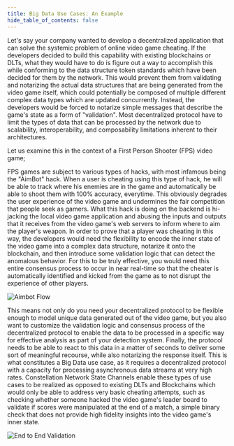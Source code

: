 ```yaml
---
title: Big Data Use Cases: An Example
hide_table_of_contents: false
---
```


<head>
    <title> Big Data Use Cases: An Example
</title>
    <meta 
      name="description"
      content="Lorem ipsum"
  />
    </head>

<intro-end />

Let's say your company wanted to develop a decentralized application that can solve the systemic problem of online video game cheating.
If the developers decided to build this capability with existing blockchains or DLTs, what they would have to do is figure out a way to
accomplish this while conforming to the data structure token standards which have been decided for them by the network. 
This would prevent them from validating and notarizing the actual data structures that are being generated from the video game itself,
which could potentially be composed of multiple different complex data types which are updated concurrently. Instead, the developers 
would be forced to notarize simple messages that describe the game's state as a form of "validation". Most decentralized protocol have 
to limit the types of data that can be processed by the network due to scalability, interoperability, and composability limitations
inherent to their architectures.

Let us examine this in the context of a First Person Shooter (FPS) video game;

FPS games are subject to various types of hacks, with most infamous being the "AimBot" hack. When a user is 
cheating using this type of hack, he will be able to track where his enemies are in the game and automatically be able to shoot them 
with 100% accuracy, everytime. This obviously degrades the user experience of the video game and undermines the fair competition that
people seek as gamers. What this hack is doing on the backend is hi-jacking the local video game application and abusing the
inputs and outputs that it receives from the video game's web servers to inform where to aim the player's weapon. In order to prove that
a player was cheating in this way, the developers would need the flexibility to encode the inner state of the video game into a complex 
data structure, notarize it onto the blockchain, and then introduce some validation logic that can detect the anomalous behavior. 
For this to be truly effective, you would need this entire consensus process to occur in near real-time so that the cheater is
automatically identified and kicked from the game as to not disrupt the experience of other players.

![Aimbot Flow](/img/coreconcepts/aimbotexample.png)

This means not only do you need your decentralized protocol to be flexible enough to model unique data generated out of the
video game, but you also want to customize the validation logic and consensus process of the decentralized protocol to enable 
the data to be processed in a specific way for effective analysis as part of your detection system. Finally, the protocol needs
to be able to react to this data in a matter of seconds to deliver some sort of meaningful recourse, while also notarizing the
response itself. This is what constitutes a Big Data use case, as it requires a decentralized protocol with a capacity for processing 
asynchronous data streams at very high rates. Constellation Network State Channels enable these types of use cases to be realized as
opposed to existing DLTs and Blockchains which would only be able to address very basic cheating attempts, such as checking whether 
someone hacked the video game's leader board to validate if scores were manipulated at the end of a match, a simple binary check that
does not provide high fidelity insights into the video game's inner state.

![End to End Validation](/img/coreconcepts/pipeline.jpeg)

